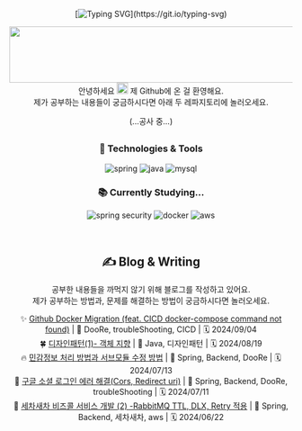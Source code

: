 <!--
**lcqff/lcqff** is a ✨ _special_ ✨ repository because its `README.md` (this file) appears on your GitHub profile.

Here are some ideas to get you started:

- 🔭 I’m currently working on ...
- 🌱 I’m currently learning ...
- 👯 I’m looking to collaborate on ...
- 🤔 I’m looking for help with ...
- 💬 Ask me about ...
- 📫 How to reach me: ...
- 😄 Pronouns: ...
- ⚡ Fun fact: ...
-->




<div align="center">

<!-- 타이핑 타이틀 -->
[![Typing SVG](https://readme-typing-svg.demolab.com?font=Mingzat&weight=500&size=30&duration=7000&pause=4000&color=000000&center=true&vCenter=true&repeat=true&width=1035&lines=%E2%AC%87+Don't+Feed+My+Goose+(It's+Fat)+%E2%AC%87)](https://git.io/typing-svg)

<!--스프링 거위(먹이금지)-->
<a href="https://github.com/devxb/gitanimals"> <img src="https://render.gitanimals.org/lines/lcqff?pet-id=937" width="1000" height="100"/></a>
안녕하세요 <img src="https://raw.githubusercontent.com/MartinHeinz/MartinHeinz/master/wave.gif" width="20px" height="20px"/> 제 Github에 온 걸 환영해요. <br> 제가 공부하는 내용들이 궁금하시다면 아래 두 레파지토리에 놀러오세요.


(...공사 중...)
<!--
  <a href="https://github.com/lcqff/Yeonnu-Java-lab" target="_blank">
  <img align="center" src="https://github-readme-stats.vercel.app/api/pin/?username=lcqff&repo=Yeonnu-Java-lab&theme=dracula&theme=transparent"/>
  </a>
  <a href="https://github.com/lcqff/Yeonnu-Infra-lab" target="_blank">
  <img align="center" src="https://github-readme-stats.vercel.app/api/pin/?username=lcqff&repo=Yeonnu-Infra-lab&theme=dracula&theme=transparent" />
  </a>
-->

##

### 🔧 Technologies & Tools
![spring](https://img.shields.io/badge/Spring-6DB33F?style=for-the-badge&logo=spring&logoColor=white)
![java](https://img.shields.io/badge/Java-ED8B00?style=for-the-badge&logo=openjdk&logoColor=white)
![mysql](https://img.shields.io/badge/MySQL-00000F?style=for-the-badge&logo=mysql&logoColor=white)
  
### 📚 Currently Studying...
![spring security](https://img.shields.io/badge/Spring_Security-6DB33F?style=for-the-badge&logo=Spring-Security&logoColor=white)
![docker](https://img.shields.io/badge/docker-%230db7ed.svg?style=for-the-badge&logo=docker&logoColor=white)
![aws](https://img.shields.io/badge/Amazon_AWS-232F3E?style=for-the-badge&logo=amazon-aws&logoColor=white)

<br>

## ✍ Blog & Writing
공부한 내용들을 까먹지 않기 위해 블로그를 작성하고 있어요. <br> 제가 공부하는 방법과, 문제를 해결하는 방법이 궁금하시다면 놀러오세요.

<!-- BLOG-POST-LIST:START -->
 ✨ [Github Docker Migration &lpar;feat. CICD docker-compose command not found&rpar;](https://lcqff.github.io/doore/2024/09/04/docker-migration.html) | 🔖 DooRe, troubleShooting, CICD | 🗓️ 2024/09/04 <br>
 🍀 [디자인패턴&lpar;1&rpar;- 객체 지향](https://lcqff.github.io/java/2024/08/19/design-pattern-1.html) | 🔖 Java, 디자인패턴 | 🗓️ 2024/08/19 <br>
 🔥 [민감정보 처리 방법과 서브모듈 수정 방법](https://lcqff.github.io/doore/2024/07/13/submodule.html) | 🔖 Spring, Backend, DooRe | 🗓️ 2024/07/13 <br>
 🍙 [구글 소셜 로그인 에러 해결&lpar;Cors, Redirect uri&rpar;](https://lcqff.github.io/doore/2024/07/11/google-login.html) | 🔖 Spring, Backend, DooRe, troubleShooting | 🗓️ 2024/07/11 <br>
 💫 [세차새차 비즈콜 서비스 개발 &lpar;2&rpar; -RabbitMQ TTL, DLX, Retry 적용](https://lcqff.github.io/%EC%84%B8%EC%B0%A8%EC%83%88%EC%B0%A8/2024/06/22/rabbitmq2.html) | 🔖 Spring, Backend, 세차새차, aws | 🗓️ 2024/06/22 <br><!-- BLOG-POST-LIST:END -->




<!-- 안 쓰는 거-->
<!--README 스탯--> 
<!-- ![Anurag's GitHub stats](https://github-readme-stats.vercel.app/api?username=lcqff&show_icons=true&theme=radical)-->

<!--Git Animals-->
<!--  <a href="https://github.com/devxb/gitanimals">
    <img src="https://render.gitanimals.org/farms/lcqff"/>
  </a> -->

<!--   
  기여도
  [![GitHub Streak](https://streak-stats.demolab.com?user=lcqff&theme=vue&locale=ko&date_format=n%2Fj%5B%2FY%5D)](https://git.io/streak-stats)
    
 가장 많이 사용한 언어
 ![Top Langs](https://github-readme-stats.vercel.app/api/top-langs/?username=lcqff&layout=compact&theme=&hide=html,SCSS,python,c%23,shaderLab)  

  뱃지 (https://github.com/Envoy-VC/awesome-badges)
  ![spring](https://img.shields.io/badge/Spring-6DB33F?style=for-the-badge&logo=spring&logoColor=white)
  ![java](https://img.shields.io/badge/Java-ED8B00?style=for-the-badge&logo=openjdk&logoColor=white)
  ![mysql](https://img.shields.io/badge/MySQL-00000F?style=for-the-badge&logo=mysql&logoColor=white)
  ![spring security](https://img.shields.io/badge/Spring_Security-6DB33F?style=for-the-badge&logo=Spring-Security&logoColor=white)
  ![docker](https://img.shields.io/badge/docker-%230db7ed.svg?style=for-the-badge&logo=docker&logoColor=white)
  ![aws](https://img.shields.io/badge/Amazon_AWS-232F3E?style=for-the-badge&logo=amazon-aws&logoColor=white)

  
  -->
